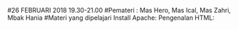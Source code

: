 #26 FEBRUARI 2018 19.30-21.00
#Pemateri : Mas Hero, Mas Ical, Mas Zahri, Mbak Hania
#Materi yang dipelajari
Install Apache:
Pengenalan HTML:
